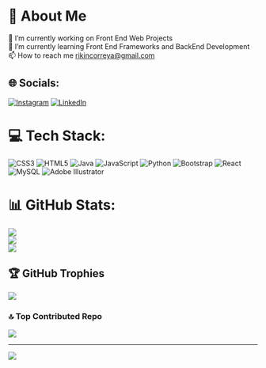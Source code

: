 # 💫 About Me
🔭 I’m currently working on Front End Web Projects<br>🌱 I’m currently learning Front End Frameworks and BackEnd Development<br>📫 How to reach me rikincorreya@gmail.com


## 🌐 Socials:
[![Instagram](https://img.shields.io/badge/Instagram-%23E4405F.svg?logo=Instagram&logoColor=white)](https://instagram.com/rikin.correya) [![LinkedIn](https://img.shields.io/badge/LinkedIn-%230077B5.svg?logo=linkedin&logoColor=white)](https://linkedin.com/in/rikin-correya009) 

# 💻 Tech Stack:
![CSS3](https://img.shields.io/badge/css3-%231572B6.svg?style=for-the-badge&logo=css3&logoColor=white) ![HTML5](https://img.shields.io/badge/html5-%23E34F26.svg?style=for-the-badge&logo=html5&logoColor=white) ![Java](https://img.shields.io/badge/java-%23ED8B00.svg?style=for-the-badge&logo=java&logoColor=white) ![JavaScript](https://img.shields.io/badge/javascript-%23323330.svg?style=for-the-badge&logo=javascript&logoColor=%23F7DF1E) ![Python](https://img.shields.io/badge/python-3670A0?style=for-the-badge&logo=python&logoColor=ffdd54) ![Bootstrap](https://img.shields.io/badge/bootstrap-%23563D7C.svg?style=for-the-badge&logo=bootstrap&logoColor=white) ![React](https://img.shields.io/badge/react-%2320232a.svg?style=for-the-badge&logo=react&logoColor=%2361DAFB) ![MySQL](https://img.shields.io/badge/mysql-%2300f.svg?style=for-the-badge&logo=mysql&logoColor=white) ![Adobe Illustrator](https://img.shields.io/badge/adobeillustrator-%23FF9A00.svg?style=for-the-badge&logo=adobeillustrator&logoColor=white)
# 📊 GitHub Stats:
![](https://github-readme-stats.vercel.app/api?username=rikin009&theme=prussian&hide_border=false&include_all_commits=true&count_private=false)<br/>
![](https://github-readme-streak-stats.herokuapp.com/?user=rikin009&theme=prussian&hide_border=false)<br/>
![](https://github-readme-stats.vercel.app/api/top-langs/?username=rikin009&theme=prussian&hide_border=false&include_all_commits=true&count_private=false&layout=compact)

## 🏆 GitHub Trophies
![](https://github-profile-trophy.vercel.app/?username=rikin009&theme=radical&no-frame=true&no-bg=false&margin-w=4)

### 🔝 Top Contributed Repo
![](https://github-contributor-stats.vercel.app/api?username=rikin009&limit=5&theme=radical&combine_all_yearly_contributions=true)

---
[![](https://visitcount.itsvg.in/api?id=rikin009&icon=8&color=1)](https://visitcount.itsvg.in)

<!-- Proudly created with GPRM ( https://gprm.itsvg.in ) -->
